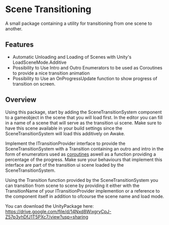 # Scene Transitioning

A small package containing a utility for transitioning from one scene to another.

## Features

- Automatic Unloading and Loading of Scenes with Unity's LoadSceneMode.Additive
- Possibility to Use Intro and Outro Enumerators to be used as Coroutines to provide a nice transition animation
- Possibility to Use an OnProgressUpdate function to show progress of transition on screen. 

## Overview

Using this package, start by adding the SceneTransitionSystem component to a gameobject in the scene that you will load first.
In the editor you can fill in a name of a scene that will serve as the transition ui scene. Make sure to have this scene available
in your build settings since the SceneTransitionSystem will load this additively on Awake. 

Implement the ITransitionProvider interface to provide the SceneTransitionSystem with a Transition containing an outro and intro
in the form of enumerators used as [coroutines](https://docs.unity3d.com/Manual/Coroutines.html) aswell as a function providing
a percentage of the progress. Make sure your behaviours that implement this interface are part of the transition ui scene loaded
by the SceneTransitionSystem.

Using the Transition function provided by the SceneTransitionSystem you can transition from scene to scene by providing it either
with the TransitionName of your ITransitionProvider implemention or a reference to the component itself in addition to ofcourse the 
scene name and load mode.

You can download the UnityPackage here: https://drive.google.com/file/d/14Nxd8WixgryCpJ-Z57p3yhDfJ1T5PXc7/view?usp=sharing

